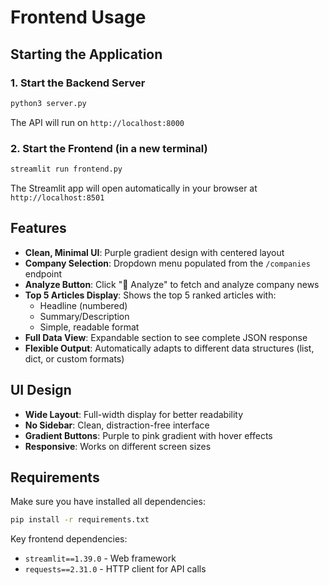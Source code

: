 # Frontend Usage

## Starting the Application

### 1. Start the Backend Server
```bash
python3 server.py
```
The API will run on `http://localhost:8000`

### 2. Start the Frontend (in a new terminal)
```bash
streamlit run frontend.py
```
The Streamlit app will open automatically in your browser at `http://localhost:8501`

## Features

- **Clean, Minimal UI**: Purple gradient design with centered layout
- **Company Selection**: Dropdown menu populated from the `/companies` endpoint
- **Analyze Button**: Click "🚀 Analyze" to fetch and analyze company news
- **Top 5 Articles Display**: Shows the top 5 ranked articles with:
  - Headline (numbered)
  - Summary/Description
  - Simple, readable format
- **Full Data View**: Expandable section to see complete JSON response
- **Flexible Output**: Automatically adapts to different data structures (list, dict, or custom formats)

## UI Design

- **Wide Layout**: Full-width display for better readability
- **No Sidebar**: Clean, distraction-free interface
- **Gradient Buttons**: Purple to pink gradient with hover effects
- **Responsive**: Works on different screen sizes

## Requirements

Make sure you have installed all dependencies:
```bash
pip install -r requirements.txt
```

Key frontend dependencies:
- `streamlit==1.39.0` - Web framework
- `requests==2.31.0` - HTTP client for API calls

